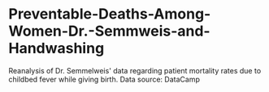 # Preventable-Deaths-Among-Women-Dr.-Semmweis-and-Handwashing
 Reanalysis of Dr. Semmelweis' data regarding patient mortality rates due to childbed fever while giving birth.  Data source: DataCamp
